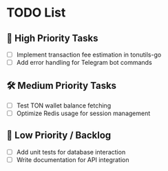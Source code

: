 # TODO List

## 📌 High Priority Tasks
- [ ] Implement transaction fee estimation in tonutils-go
- [ ] Add error handling for Telegram bot commands

## 🛠 Medium Priority Tasks
- [ ] Test TON wallet balance fetching
- [ ] Optimize Redis usage for session management

## 📅 Low Priority / Backlog
- [ ] Add unit tests for database interaction
- [ ] Write documentation for API integration

